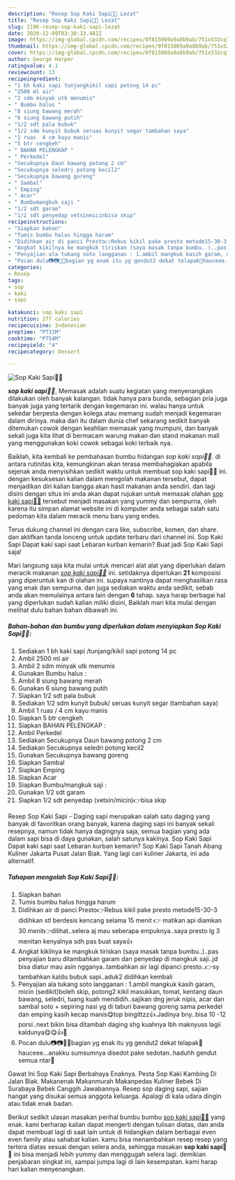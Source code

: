 ```yaml
---
description: "Resep Sop Kaki Sapi🥣🐮 Lezat"
title: "Resep Sop Kaki Sapi🥣🐮 Lezat"
slug: 2196-resep-sop-kaki-sapi-lezat
date: 2020-12-09T03:38:13.481Z
image: https://img-global.cpcdn.com/recipes/0f815069a9a8b9ab/751x532cq70/sop-kaki-sapi🥣🐮-foto-resep-utama.jpg
thumbnail: https://img-global.cpcdn.com/recipes/0f815069a9a8b9ab/751x532cq70/sop-kaki-sapi🥣🐮-foto-resep-utama.jpg
cover: https://img-global.cpcdn.com/recipes/0f815069a9a8b9ab/751x532cq70/sop-kaki-sapi🥣🐮-foto-resep-utama.jpg
author: George Harper
ratingvalue: 4.1
reviewcount: 13
recipeingredient:
- "1 bh kaki sapi tunjangkikil sapi potong 14 pc"
- "2500 ml air"
- "2 sdm minyak utk menumis"
- " Bumbu halus "
- "8 siung bawang merah"
- "6 siung bawang putih"
- "1/2 sdt pala bubuk"
- "1/2 sdm kunyit bubuk seruas kunyit segar tambahan saya"
- "1 ruas  4 cm kayu manis"
- "5 btr cengkeh"
- " BAHAN PELENGKAP "
- " Perkedel"
- "Secukupnya Daun bawang potong 2 cm"
- "Secukupnya seledri potong kecil2"
- "Secukupnya bawang goreng"
- " Sambal"
- " Emping"
- " Acar"
- " Bumbumangkuk saji "
- "1/2 sdt garam"
- "1/2 sdt penyedap vetsinmicinbisa skip"
recipeinstructions:
- "Siapkan bahan"
- "Tumis bumbu halus hingga harum"
- "Didihkan air di panci Presto👉Rebus kikil pake presto metode15-30-3 didihkan stl berdesis kencang selama 15 menit 👉 matikan api diamkan 30 menit👉dilihat..selera aj mau seberapa empuknya..saya presto lg 3 menitan kenyalnya sdh pas buat saya👍"
- "Angkat kikilnya ke mangkuk tiriskan (saya masak tanpa bumbu..)..pas penyajian baru ditambahkan garam dan penyedap di mangkuk saji..jd bisa diatur mau asin ngganya..tambahkan air lagi dipanci presto..👉sy tambahkan kaldu bubuk sapi..aduk2 didihkan kembali"
- "Penyajian ala tukang soto langganan : 1.ambil mangkuk kasih garam, micin (sedikit)boleh skip, potong2 kikil masukkan, tomat, kentang daun bawang, seledri, tuang kuah mendidih..sajikan dng jeruk nipis, acar dan sambal soto + sepiring nasi yg di taburi bawang goreng sama perkedel dan emping kasih kecap manis😋top bingittzz👍.Jadinya bny..bisa 10 -12 porsi..next bikin bisa ditambah daging shg kuahnya lbh maknyuss lagii kaldunya😋😋👍🤗"
- "Pocan dulu📷📷👩‍🍳bagian yg enak itu yg gendut2 dekat telapak🤣hauceee...anakku sumsumnya disedot pake sedotan..haduhh gendut semua ntar🤣"
categories:
- Resep
tags:
- sop
- kaki
- sapi

katakunci: sop kaki sapi 
nutrition: 277 calories
recipecuisine: Indonesian
preptime: "PT31M"
cooktime: "PT54M"
recipeyield: "4"
recipecategory: Dessert

---
```



![Sop Kaki Sapi🥣🐮](https://img-global.cpcdn.com/recipes/0f815069a9a8b9ab/751x532cq70/sop-kaki-sapi🥣🐮-foto-resep-utama.jpg)

<b><i>sop kaki sapi🥣🐮</i></b>, Memasak adalah suatu kegiatan yang menyenangkan dilakukan oleh banyak kalangan. tidak hanya para bunda, sebagian pria juga banyak juga yang tertarik dengan kegemaran ini. walau hanya untuk sekedar berpesta dengan kolega atau memang sudah menjadi kegemaran dalam dirinya. maka dari itu dalam dunia chef sekarang sedikit banyak ditemukan cowok dengan keahlian memasak yang mumpuni, dan banyak sekali juga kita lihat di bermacam warung makan dan stand makanan mall yang menggunakan koki cowok sebagai koki terbaik nya.

Baiklah, kita kembali ke pembahasan bumbu hidangan <i>sop kaki sapi🥣🐮</i>. di antara rutinitas kita, kemungkinan akan terasa membahagiakan apabila sejenak anda menyisihkan sedikit waktu untuk membuat sop kaki sapi🥣🐮 ini. dengan kesuksesan kalian dalam mengolah makanan tersebut, dapat menjadikan diri kalian bangga akan hasil makanan anda sendiri. dan lagi disini dengan situs ini anda akan dapat rujukan untuk memasak olahan <u>sop kaki sapi🥣🐮</u> tersebut menjadi masakan yang yummy dan sempurna, oleh karena itu simpan alamat website ini di komputer anda sebagai salah satu pedoman kita dalam meracik menu baru yang endes.

Terus dukung channel ini dengan cara like, subscribe, komen, dan share. dan aktifkan tanda lonceng untuk update terbaru dari channel ini. Sop Kaki Sapi Dapat kaki sapi saat Lebaran kurban kemarin? Buat jadi Sop Kaki Sapi saja!


Mari langsung saja kita mulai untuk mencari alat alat yang diperlukan dalam meracik makanan <u><i>sop kaki sapi🥣🐮</i></u> ini. setidaknya diperlukan <b>21</b> komposisi yang diperuntuk kan di olahan ini. supaya nantinya dapat menghasilkan rasa yang enak dan sempurna. dan juga sediakan waktu anda sedikit, sebab anda akan memulainya antara lain dengan <b>6</b> tahap. saya harap berbagai hal yang diperlukan sudah kalian miliki disini, Baiklah mari kita mulai dengan melihat dulu bahan bahan dibawah ini.

<!--inarticleads1-->

##### Bahan-bahan dan bumbu yang diperlukan dalam menyiapkan Sop Kaki Sapi🥣🐮:

1. Sediakan 1 bh kaki sapi /tunjang/kikil sapi potong 14 pc
1. Ambil 2500 ml air
1. Ambil 2 sdm minyak utk menumis
1. Gunakan  Bumbu halus :
1. Ambil 8 siung bawang merah
1. Gunakan 6 siung bawang putih
1. Siapkan 1/2 sdt pala bubuk
1. Sediakan 1/2 sdm kunyit bubuk/ seruas kunyit segar (tambahan saya)
1. Ambil 1 ruas / 4 cm kayu manis
1. Siapkan 5 btr cengkeh
1. Siapkan  BAHAN PELENGKAP :
1. Ambil  Perkedel
1. Sediakan Secukupnya Daun bawang potong 2 cm
1. Sediakan Secukupnya seledri potong kecil2
1. Gunakan Secukupnya bawang goreng
1. Siapkan  Sambal
1. Siapkan  Emping
1. Siapkan  Acar
1. Siapkan  Bumbu/mangkuk saji :
1. Gunakan 1/2 sdt garam
1. Siapkan 1/2 sdt penyedap (vetsin/micin)👉bisa skip


Resep Sop Kaki Sapi - Daging sapi merupakan salah satu daging yang banyak di favoritkan orang banyak, karena daging sapi ini banyak sekali resepnya, namun tidak hanya dagingnya saja, semua bagian yang ada dalam sapi bisa di daya gunakan, salah satunya kakinya. Sop Kaki Sapi Dapat kaki sapi saat Lebaran kurban kemarin? Sop Kaki Sapi Tanah Abang Kuliner Jakarta Pusat Jalan Biak. Yang lagi cari kuliner Jakarta, ini ada alternatif. 

<!--inarticleads2-->

##### Tahapan mengolah Sop Kaki Sapi🥣🐮:

1. Siapkan bahan
1. Tumis bumbu halus hingga harum
1. Didihkan air di panci Presto👉Rebus kikil pake presto metode15-30-3 didihkan stl berdesis kencang selama 15 menit 👉 matikan api diamkan 30 menit👉dilihat..selera aj mau seberapa empuknya..saya presto lg 3 menitan kenyalnya sdh pas buat saya👍
1. Angkat kikilnya ke mangkuk tiriskan (saya masak tanpa bumbu..)..pas penyajian baru ditambahkan garam dan penyedap di mangkuk saji..jd bisa diatur mau asin ngganya..tambahkan air lagi dipanci presto..👉sy tambahkan kaldu bubuk sapi..aduk2 didihkan kembali
1. Penyajian ala tukang soto langganan : 1.ambil mangkuk kasih garam, micin (sedikit)boleh skip, potong2 kikil masukkan, tomat, kentang daun bawang, seledri, tuang kuah mendidih..sajikan dng jeruk nipis, acar dan sambal soto + sepiring nasi yg di taburi bawang goreng sama perkedel dan emping kasih kecap manis😋top bingittzz👍.Jadinya bny..bisa 10 -12 porsi..next bikin bisa ditambah daging shg kuahnya lbh maknyuss lagii kaldunya😋😋👍🤗
1. Pocan dulu📷📷👩‍🍳bagian yg enak itu yg gendut2 dekat telapak🤣hauceee...anakku sumsumnya disedot pake sedotan..haduhh gendut semua ntar🤣


Gawat Ini Sop Kaki Sapi Berbahaya Enaknya. Pesta Sop Kaki Kambing Di Jalan Biak. Makanenak Makanmurah Makanpedas Kuliner Bebek Di Surabaya Bebek Canggih Jawabannya. Resep sop daging sapi, sajian hangat yang disukai semua anggota keluarga. Apalagi di kala udara dingin atau tidak enak badan. 

Berikut sedikit ulasan masakan perihal bumbu bumbu <u>sop kaki sapi🥣🐮</u> yang enak. kami berharap kalian dapat mengerti dengan tulisan diatas, dan anda dapat membuat lagi di saat lain untuk di hidangkan dalam berbagai even even family atau sahabat kalian. kamu bisa menambahkan resep resep yang tertera diatas sesuai dengan selera anda, sehingga masakan <b>sop kaki sapi🥣🐮</b> ini bisa menjadi lebih yummy dan menggugah selera lagi. demikian penjabaran singkat ini, sampai jumpa lagi di lain kesempatan. kami harap hari kalian menyenangkan.
